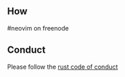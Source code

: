 ## How

#neovim on freenode

## Conduct

Please follow the [rust code of conduct](https://github.com/mozilla/rust/wiki/Note-development-policy#wiki-conduct)